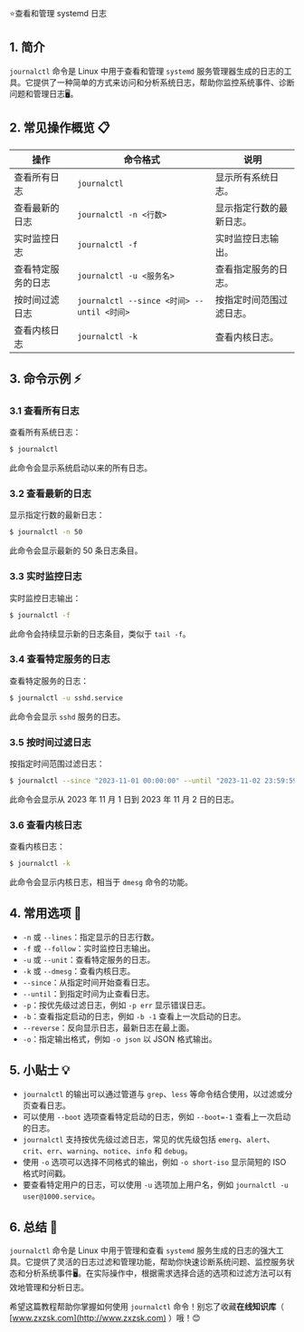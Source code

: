 ⭐查看和管理 systemd 日志

## 1. 简介

`journalctl` 命令是 Linux 中用于查看和管理 `systemd` 服务管理器生成的日志的工具。它提供了一种简单的方式来访问和分析系统日志，帮助你监控系统事件、诊断问题和管理日志🖥️。

## 2. 常见操作概览 📋

| 操作                    | 命令格式                           | 说明                                 |
|-------------------------|-----------------------------------|--------------------------------------|
| 查看所有日志            | `journalctl`                      | 显示所有系统日志。                   |
| 查看最新的日志          | `journalctl -n <行数>`             | 显示指定行数的最新日志。             |
| 实时监控日志            | `journalctl -f`                   | 实时监控日志输出。                   |
| 查看特定服务的日志      | `journalctl -u <服务名>`           | 查看指定服务的日志。                 |
| 按时间过滤日志          | `journalctl --since <时间> --until <时间>` | 按指定时间范围过滤日志。          |
| 查看内核日志            | `journalctl -k`                   | 查看内核日志。                       |

## 3. 命令示例 ⚡

### 3.1 查看所有日志

查看所有系统日志：

```bash
$ journalctl
```

此命令会显示系统启动以来的所有日志。

### 3.2 查看最新的日志

显示指定行数的最新日志：

```bash
$ journalctl -n 50
```

此命令会显示最新的 50 条日志条目。

### 3.3 实时监控日志

实时监控日志输出：

```bash
$ journalctl -f
```

此命令会持续显示新的日志条目，类似于 `tail -f`。

### 3.4 查看特定服务的日志

查看特定服务的日志：

```bash
$ journalctl -u sshd.service
```

此命令会显示 `sshd` 服务的日志。

### 3.5 按时间过滤日志

按指定时间范围过滤日志：

```bash
$ journalctl --since "2023-11-01 00:00:00" --until "2023-11-02 23:59:59"
```

此命令会显示从 2023 年 11 月 1 日到 2023 年 11 月 2 日的日志。

### 3.6 查看内核日志

查看内核日志：

```bash
$ journalctl -k
```

此命令会显示内核日志，相当于 `dmesg` 命令的功能。

## 4. 常用选项 📝

- `-n` 或 `--lines`：指定显示的日志行数。
- `-f` 或 `--follow`：实时监控日志输出。
- `-u` 或 `--unit`：查看特定服务的日志。
- `-k` 或 `--dmesg`：查看内核日志。
- `--since`：从指定时间开始查看日志。
- `--until`：到指定时间为止查看日志。
- `-p`：按优先级过滤日志，例如 `-p err` 显示错误日志。
- `-b`：查看指定启动的日志，例如 `-b -1` 查看上一次启动的日志。
- `--reverse`：反向显示日志，最新日志在最上面。
- `-o`：指定输出格式，例如 `-o json` 以 JSON 格式输出。

## 5. 小贴士 💡

- `journalctl` 的输出可以通过管道与 `grep`、`less` 等命令结合使用，以过滤或分页查看日志。
- 可以使用 `--boot` 选项查看特定启动的日志，例如 `--boot=-1` 查看上一次启动的日志。
- `journalctl` 支持按优先级过滤日志，常见的优先级包括 `emerg`、`alert`、`crit`、`err`、`warning`、`notice`、`info` 和 `debug`。
- 使用 `-o` 选项可以选择不同格式的输出，例如 `-o short-iso` 显示简短的 ISO 格式时间戳。
- 要查看特定用户的日志，可以使用 `-u` 选项加上用户名，例如 `journalctl -u user@1000.service`。

## 6. 总结 🎯

`journalctl` 命令是 Linux 中用于管理和查看 `systemd` 服务生成的日志的强大工具。它提供了灵活的日志过滤和管理功能，帮助你快速诊断系统问题、监控服务状态和分析系统事件🖥️。在实际操作中，根据需求选择合适的选项和过滤方法可以有效地管理和分析日志。

希望这篇教程帮助你掌握如何使用 `journalctl` 命令！别忘了收藏**在线知识库**（ [www.zxzsk.com](http://www.zxzsk.com) ）哦！😊